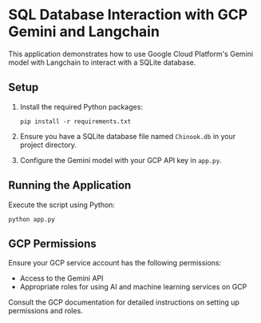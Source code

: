 
# SQL Database Interaction with GCP Gemini and Langchain

This application demonstrates how to use Google Cloud Platform's Gemini model with Langchain to interact with a SQLite database.

## Setup

1. Install the required Python packages:
    ```
    pip install -r requirements.txt
    ```

2. Ensure you have a SQLite database file named `Chinook.db` in your project directory.

3. Configure the Gemini model with your GCP API key in `app.py`.

## Running the Application

Execute the script using Python:

```
python app.py
```

## GCP Permissions

Ensure your GCP service account has the following permissions:
- Access to the Gemini API
- Appropriate roles for using AI and machine learning services on GCP

Consult the GCP documentation for detailed instructions on setting up permissions and roles.
